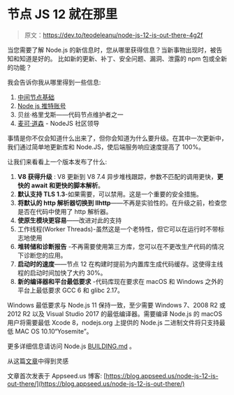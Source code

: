 # 节点 JS 12 就在那里

> 原文：<https://dev.to/teodeleanu/node-js-12-is-out-there-4g2f>

当您需要了解 Node.js 的新信息时，您从哪里获得信息？当新事物出现时，被告知和知道是好的。
比如新的更新、补丁、安全问题、漏洞、泄露的 npm 包或全新的功能？

我会告诉你我从哪里得到一些信息:

1.  [中间节点基础](https://medium.com/@nodejs)
2.  [Node js 推特账号](https://twitter.com/nodejs)
3.  贝丝·格里戈斯——代码节点维护者之一
4.  [麦可·道森](https://twitter.com/mhdawson1) - NodeJS 社区领导

事情是你不仅会知道什么出来了，但你会知道为什么要升级。在其中一次更新中，我们通过简单地更新库和 Node.JS，使后端服务响应速度提高了 100%。

让我们来看看上一个版本发布了什么:

1.  **V8 获得升级** : V8 更新到 V8 7.4 异步堆栈跟踪，参数不匹配的调用更快，**更快的 await 和更快的脚本解析**。
2.  **默认支持 TLS 1.3**-如果需要，可以禁用。这是一个重要的安全措施。
3.  **将默认的 http 解析器切换到 llhttp**——不再是实验性的。在升级之前，检查您是否在代码中使用了 http 解析器。
4.  **使原生模块更容易**——改进对此的支持
5.  工作线程(Worker Threads)-虽然这是一个老特性，但它可以在运行时不带标志地使用
6.  **堆转储和诊断报告** -不再需要使用第三方库，您可以在不更改生产代码的情况下诊断您的应用。
7.  **启动时的速度**——节点 12 在构建时提前为内置库生成代码缓存。这使得主线程的启动时间加快了大约 30%。
8.  **新的编译器和平台最低要求** -代码库现在要求在 macOS 和 Windows 之外的平台上最低要求 GCC 6 和 glibc 2.17。

Windows 最低要求与 Node.js 11 保持一致，至少需要 Windows 7、2008 R2 或 2012 R2 以及 Visual Studio 2017 的最低编译器。需要编译 Node.js 的 macOS 用户将需要最低 Xcode 8，nodejs.org 上提供的 Node.js 二进制文件将只支持最低 MAC OS 10.10“Yosemite”。

更多详细信息请访问 Node.js [BUILDING.md](https://github.com/nodejs/node/blob/v12.x/BUILDING.md#platform-list) 。

从这篇[文章](https://medium.com/@nodejs/introducing-node-js-12-76c41a1b3f3f)中得到灵感

文章首次发表于 Appseed.us 博客:
[https://blog.appseed.us/node-js-12-is-out-there/](https://blog.appseed.us/node-js-12-is-out-there/)